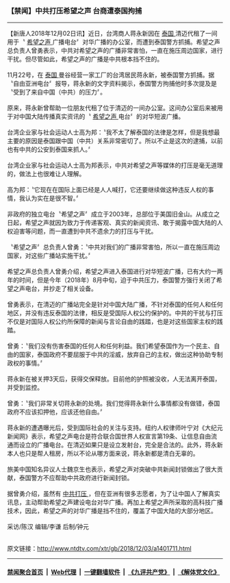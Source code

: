 ### 【禁闻】中共打压希望之声 台商遭泰国拘捕
------------------------

<div class="wysiwyg">
 【新唐人2018年12月02日讯】近日，台湾商人蒋永新因在
 <a href="http://www.ntdtv.com/xtr/gb/articlelistbytag_泰国.html" target="_blank">
  泰国
 </a>
 清迈代租了一间用于〝
 <a href="http://www.ntdtv.com/xtr/gb/articlelistbytag_希望之声.html" target="_blank">
  希望之声
 </a>
 广播电台〞对华广播的办公室，而遭到泰国警方抓捕。希望之声总负责人曾勇表示，中共对希望之声的广播非常害怕，一直在施压周边国家，进行干扰。但尽管如此，希望之声的广播是中共根本挡不住的。
 <br/>
 <br/>
 11月22号，在
 <a href="http://www.ntdtv.com/xtr/gb/articlelistbytag_泰国.html" target="_blank">
  泰国
 </a>
 曼谷经营一家工厂的台湾居民蒋永新，被泰国警方抓捕。据〝自由亚洲电台〞报导，蒋永新的文字资料揭示，泰国警方拘捕他时多次提及是〝受到了来自中国（中共）的压力〞。
 <br/>
 <br/>
 原来，蒋永新曾帮助一位朋友代租了位于清迈的一间办公室。这间办公室后来被用于对中国大陆传播真实资讯的〝
 <a href="http://www.ntdtv.com/xtr/gb/articlelistbytag_希望之声.html" target="_blank">
  希望之声
 </a>
 电台〞的对华短波广播。
 <br/>
 <br/>
 台湾企业家与社会运动人士高为邦：〝我不太了解泰国的法律是怎样，但是我想最主要的原因是泰国跟中国（中共）关系非常密切了。所以不止是这次的逮捕，以前也有中共的公安到泰国来抓人。〞
 <br/>
 <br/>
 台湾企业家与社会运动人士高为邦表示，中共对希望之声等媒体的打压是毫无道理的，做法上也很难让人理解。
 <br/>
 <br/>
 高为邦：〝它现在在国际上面已经是人人喊打，它还要继续做这种违反人权的事情，我认为实在是很不智。〞
 <br/>
 <br/>
 非政府的独立电台〝希望之声〞成立于2003年，总部位于美国旧金山。从成立之日起，希望之声就因为致力于传递客观、真实的新闻资讯、敢于揭露中国大陆的人权迫害等问题，而一直遭到中共不遗余力的打压与干扰。
 <br/>
 <br/>
 〝希望之声〞总负责人曾勇：〝中共对我们的广播非常害怕，所以一直在施压周边国家，对这些广播站实施干扰。〞
 <br/>
 <br/>
 希望之声总负责人曾勇介绍，希望之声进入泰国进行对华短波广播，已有大约一两年的时间，但是今年（2018年）8月中旬，迫于中共压力，泰国警方强行关闭了希望之声电台，并抄走了相关设备。
 <br/>
 <br/>
 曾勇表示，在清迈的广播站完全是针对中国大陆广播，不针对泰国的任何人和任何地区，并没有违反泰国的法律，相反是受国际人权公约保护的。中共的干扰与打压不仅是对国际人权公约所保障的新闻与言论自由的践踏，也是对这些国家主权的践踏。
 <br/>
 <br/>
 曾勇：〝我们没有伤害泰国的任何人和任何利益。我们希望泰国作为一个民主、自由的国家，泰国政府不要屈服于中共的淫威，放弃自己的主权，做出这种协助专制政权的事情。〞
 <br/>
 <br/>
 蒋永新在被关押3天后，获得交保释放。目前他的护照被没收，人无法离开泰国，并受到监控。
 <br/>
 <br/>
 曾勇：〝我们非常关切蒋永新的处境。我们觉得蒋永新什么事情都没有做错，泰国政府不应该扣押他，应该还他自由。〞
 <br/>
 <br/>
 蒋永新的遭遇曝光后，受到国际社会的关注与支持。纽约人权律师叶宁对《大纪元新闻网》表示，希望之声电台是符合联合国世界人权宣言第19条、让信息自由流通而设立的广播电台。在清迈如果只是设立发射台，完全是合法的。此外，蒋永新本人也只是帮人租房，所以不论从哪方面来说，蒋永新都是清白无辜的。
 <br/>
 <br/>
 旅美中国知名异议人士魏京生也表示，希望之声对突破中共新闻封锁做出了很大贡献，泰国警方不应帮助中共政府进行新闻封锁。
 <br/>
 <br/>
 据曾勇介绍，虽然有
 <a href="http://www.ntdtv.com/xtr/gb/articlelistbytag_中共打压.html" target="_blank">
  中共打压
 </a>
 ，但在亚洲有很多志愿者，为了让中国人了解真实讯息，主动帮助希望之声建设电台对华广播。再加上希望之声所采取的高科技广播技术，因此，希望之声的对华广播是挡不住的，覆盖了中国大陆的大部分地区。
 <br/>
 <br/>
 采访/陈汉 编辑/李谦 后制/钟元
</div>

<br/>原文链接：http://www.ntdtv.com/xtr/gb/2018/12/03/a1401711.html


------------------------
#### [禁闻聚合首页](https://github.com/gfw-breaker/banned-news/blob/master/README.md) &nbsp;|&nbsp; [Web代理](https://github.com/gfw-breaker/open-proxy/blob/master/README.md) &nbsp;|&nbsp; [一键翻墙软件](https://github.com/gfw-breaker/nogfw/blob/master/README.md) &nbsp;|&nbsp; [《九评共产党》](https://github.com/gfw-breaker/9ping.md/blob/master/README.md#九评之一评共产党是什么) &nbsp;|&nbsp; [《解体党文化》](https://github.com/gfw-breaker/jtdwh.md/blob/master/README.md#绪论)